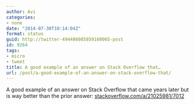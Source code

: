 ```yaml
---
author: Avi
categories:
- none
date: "2014-07-30T10:14:04Z"
format: status
guid: http://twitter-494486085859160065-post
id: 9264
tags:
- micro
- tweet
title: A good example of an answer on Stack Overflow that…
url: /post/a-good-example-of-an-answer-on-stack-overflow-that/
---
```

A good example of an answer on Stack Overflow that came years later but is way better than the prior answer: [stackoverflow.com/a/21025981/7012](http://stackoverflow.com/a/21025981/7012)